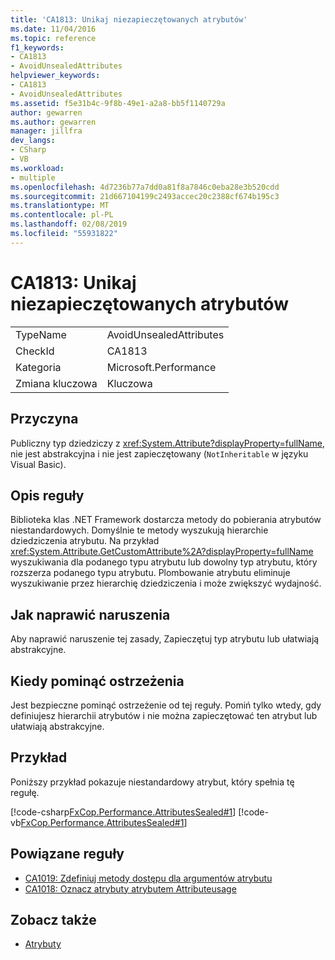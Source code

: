 ```yaml
---
title: 'CA1813: Unikaj niezapieczętowanych atrybutów'
ms.date: 11/04/2016
ms.topic: reference
f1_keywords:
- CA1813
- AvoidUnsealedAttributes
helpviewer_keywords:
- CA1813
- AvoidUnsealedAttributes
ms.assetid: f5e31b4c-9f8b-49e1-a2a8-bb5f1140729a
author: gewarren
ms.author: gewarren
manager: jillfra
dev_langs:
- CSharp
- VB
ms.workload:
- multiple
ms.openlocfilehash: 4d7236b77a7dd0a81f8a7846c0eba28e3b520cdd
ms.sourcegitcommit: 21d667104199c2493accec20c2388cf674b195c3
ms.translationtype: MT
ms.contentlocale: pl-PL
ms.lasthandoff: 02/08/2019
ms.locfileid: "55931822"
---
```

# <a name="ca1813-avoid-unsealed-attributes"></a>CA1813: Unikaj niezapieczętowanych atrybutów

|||
|-|-|
|TypeName|AvoidUnsealedAttributes|
|CheckId|CA1813|
|Kategoria|Microsoft.Performance|
|Zmiana kluczowa|Kluczowa|

## <a name="cause"></a>Przyczyna

Publiczny typ dziedziczy z <xref:System.Attribute?displayProperty=fullName>, nie jest abstrakcyjna i nie jest zapieczętowany (`NotInheritable` w języku Visual Basic).

## <a name="rule-description"></a>Opis reguły

Biblioteka klas .NET Framework dostarcza metody do pobierania atrybutów niestandardowych. Domyślnie te metody wyszukują hierarchie dziedziczenia atrybutu. Na przykład <xref:System.Attribute.GetCustomAttribute%2A?displayProperty=fullName> wyszukiwania dla podanego typu atrybutu lub dowolny typ atrybutu, który rozszerza podanego typu atrybutu. Plombowanie atrybutu eliminuje wyszukiwanie przez hierarchię dziedziczenia i może zwiększyć wydajność.

## <a name="how-to-fix-violations"></a>Jak naprawić naruszenia

Aby naprawić naruszenie tej zasady, Zapieczętuj typ atrybutu lub ułatwiają abstrakcyjne.

## <a name="when-to-suppress-warnings"></a>Kiedy pominąć ostrzeżenia

Jest bezpieczne pominąć ostrzeżenie od tej reguły. Pomiń tylko wtedy, gdy definiujesz hierarchii atrybutów i nie można zapieczętować ten atrybut lub ułatwiają abstrakcyjne.

## <a name="example"></a>Przykład

Poniższy przykład pokazuje niestandardowy atrybut, który spełnia tę regułę.

[!code-csharp[FxCop.Performance.AttributesSealed#1](../code-quality/codesnippet/CSharp/ca1813-avoid-unsealed-attributes_1.cs)]
[!code-vb[FxCop.Performance.AttributesSealed#1](../code-quality/codesnippet/VisualBasic/ca1813-avoid-unsealed-attributes_1.vb)]

## <a name="related-rules"></a>Powiązane reguły

- [CA1019: Zdefiniuj metody dostępu dla argumentów atrybutu](../code-quality/ca1019-define-accessors-for-attribute-arguments.md)
- [CA1018: Oznacz atrybuty atrybutem Attributeusage](../code-quality/ca1018-mark-attributes-with-attributeusageattribute.md)

## <a name="see-also"></a>Zobacz także

- [Atrybuty](/dotnet/standard/design-guidelines/attributes)